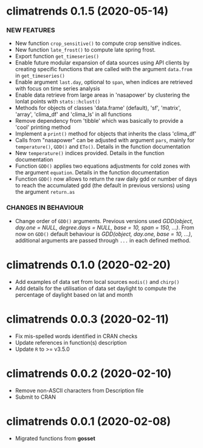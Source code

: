 climatrends 0.1.5 (2020-05-14)
=========================

### NEW FEATURES

* New function `crop_sensitive()` to compute crop sensitive indices.
* New function `late_frost()` to compute late spring frost.
* Export function `get_timeseries()`
* Enable future modular expansion of data sources using API clients by creating specific functions that are called with the argument `data.from` in `get_timeseries()`
* Enable argument `last.day`, optional to `span`, when indices are retrieved with focus on time series analysis
* Enable data retrieve from large areas in 'nasapower' by clustering the lonlat points with `stats::hclust()`
* Methods for objects of classes 'data.frame' (default), 'sf', 'matrix', 'array', 'clima_df' and 'clima_ls' in all functions
* Remove dependency from 'tibble' which was basically to provide a 'cool' printing method
* Implement a `print()` method for objects that inherits the class 'clima_df'
* Calls from "nasapower" can be adjusted with argument `pars`, mainly for `temperature()`, `GDD()` and `ETo()`. Details in the function documentation
* New `temperature()` indices provided. Details in the function documentation
* Function `GDD()` applies two equations adjustments for cold zones with the argument `equation`. Details in the function documentation
* Function `GDD()` now allows to return the raw daily gdd or number of days to reach the accumulated gdd (the default in previous versions) using the argument `return.as`

### CHANGES IN BEHAVIOUR

* Change order of `GDD()` arguments. Previous versions used *GDD(object, day.one = NULL, degree.days = NULL, base = 10, span = 150, ...)*. From now on `GDD()` default behaviour is *GDD(object, day.one, base = 10, ...)*, additional arguments are passed through `...` in each defined method.

climatrends 0.1.0 (2020-02-20)
=========================
* Add examples of data set from local sources `modis()` and `chirp()`
* Add details for the utilisation of data set daylight to compute the percentage of daylight based on lat and month

climatrends 0.0.3 (2020-02-11)
=========================
* Fix mis-spelled words identified in CRAN checks
* Update references in function(s) description
* Update `R` to >= v3.5.0

climatrends 0.0.2 (2020-02-10)
=========================

* Remove non-ASCII characters from Description file
* Submit to CRAN

climatrends 0.0.1 (2020-02-08)
=========================

* Migrated functions from **gosset**